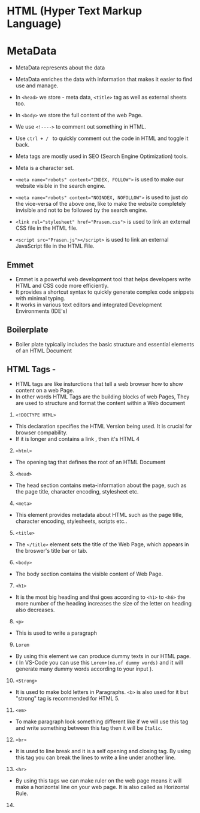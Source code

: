 # HTML (Hyper Text Markup Language)

# MetaData

- MetaData represents about the data
- MetaData enriches the data with information that makes it easier to find use and manage.


- In `<head>` we store - meta data, `<title>` tag as well as external sheets too.
- In `<body>` we store the full content of the web Page.
- We use `<!---->` to comment out something in HTML.
- Use `ctrl + / ` to quickly comment out the code in HTML and toggle it back. 

- Meta tags are mostly used in SEO (Search Engine Optimization) tools.
- Meta is a character set.
- `<meta name="robots" content="INDEX, FOLLOW">` is used to make our website visible in the search engine.
- `<meta name="robots" content="NOINDEX, NOFOLLOW">` is used to just do the vice-versa of the above one, like to make the website completely invisible and not to be followed by the search engine.
- `<link rel="stylesheet" href="Prasen.css">` is used to link an external CSS file in the HTML file.
- `<script src="Prasen.js"></script>` is used to link an external JavaScript file in the HTML File.

## Emmet

- Emmet is a powerful web development tool that helps developers write HTML and CSS code more efficiently.
- It provides a shortcut syntax to quickly generate complex code snippets with minimal typing.
- It works in various text editors and integrated Development Environments (IDE's)

## Boilerplate

- Boiler plate typically includes the basic structure and essential elements of an HTML Document

## HTML Tags -

- HTML tags are like insturctions that tell a web browser how to show content on a web Page.
- In other words HTML Tags are the building blocks of web Pages, They are used to structure and format the content within a Web document

1. `<!DOCTYPE HTML>` 
 - This declaration specifies the HTML Version being used. It is crucial for browser compability.
 - If it is longer and contains a link , then it's HTML 4

 2. `<html>` 
 - The opening tag that defines the root of an HTML Document
 
 3. `<head>`
 - The head section contains meta-information about the page, such as the page title, character encoding, stylesheet etc.
 
 4. `<meta>`
- This element provides metadata about HTML such as the page title, character encoding, stylesheets, scripts etc..

 5. `<title>`
 - The `</title>` element sets the title of the Web Page, which appears in the broswer's title bar or tab.

 6. `<body>`
 - The body section contains the visible content of Web Page.

 7. `<h1>`
 - It is the most big heading and thsi goes according to `<h1>` to `<h6>` the more number of the heading increases the size of the letter on heading also decreases.

8. `<p>` 
- This is used to write a paragraph
 
9. `Lorem`
- By using this element we can produce dummy texts in our HTML page. 
- ( In VS-Code you can use this `Lorem+(no.of dummy words)` and it will generate many dummy words according to your input ).

10. `<Strong>`
- It is used to make bold letters in Paragraphs. `<b>` is also used for it but "strong" tag is recommended for HTML 5.

11. `<em>`
- To make paragraph look something different like if we will use this tag and write something between this tag then it will be `Italic`.

12. `<br>`
- It is used to line break and it is a self opening and closing tag. By using this tag you can break the lines to write a line under another line.

13. `<hr>`
- By using this tags we can make ruler on the web page means it will make a horizontal line on your web page. It is also called as Horizontal Rule. 

14. 